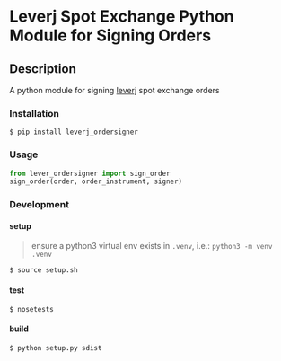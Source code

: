 # Leverj Spot Exchange Python Module for Signing Orders

## Description

A python module for signing [leverj](https://leverj.io) spot exchange orders

### Installation
```shell
$ pip install leverj_ordersigner
```

### Usage
```python
from lever_ordersigner import sign_order
sign_order(order, order_instrument, signer)
```


### Development

#### setup
> ensure a python3 virtual env exists in `.venv`, i.e.: `python3 -m venv .venv`
```shell
$ source setup.sh
```

#### test
```shell
$ nosetests
```

#### build
```shell
$ python setup.py sdist
```

